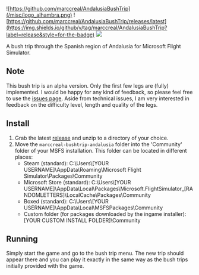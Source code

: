 ![https://github.com/marccreal/AndalusiaBushTrip](/misc/logo_alhambra.png)
![https://github.com/marccreal/AndalusiaBushTrip/releases/latest](https://img.shields.io/github/v/tag/marccreal/AndalusiaBushTrip?label=release&style=for-the-badge) ![](https://img.shields.io/github/downloads/marccreal/AndalusiaBushTrip/total?style=for-the-badge)

A bush trip through the Spanish region of Andalusia for Microsoft Flight Simulator.

## Note
This bush trip is an alpha version. Only the first few legs are (fully) implemented. I would be happy for any kind of feedback, so please feel free to use the [issues page](https://github.com/marccreal/AndalusiaBushTrip/issues). Aside from technical issues, I am very interested in feedback on the difficulty level, length and quality of the legs.

## Install
1. Grab the latest [release](https://github.com/marccreal/AndalusiaBushTrip/releases/latest) and unzip to a directory of your choice.
2. Move the `marccreal-bushtrip-andalusia` folder into the 'Community' folder of your MSFS installation. This folder can be located in different places:
   * Steam (standard): C:\Users\\[YOUR USERNAME]\AppData\Roaming\Microsoft Flight Simulator\Packages\Community
   * Microsoft Store (standard): C:\Users\\[YOUR USERNAME]\AppData\Local\Packages\Microsoft.FlightSimulator_[RANDOMLETTERS]\LocalCache\Packages\Community
   * Boxed (standard): C:\Users\\[YOUR USERNAME]\AppData\Local\MSFSPackages\Community
   * Custom folder (for packages downloaded by the ingame installer): [YOUR CUSTOM INSTALL FOLDER]\Community

## Running
Simply start the game and go to the bush trip menu. The new trip should appear there and you can play it exactly in the same way as the bush trips initially provided with the game.

